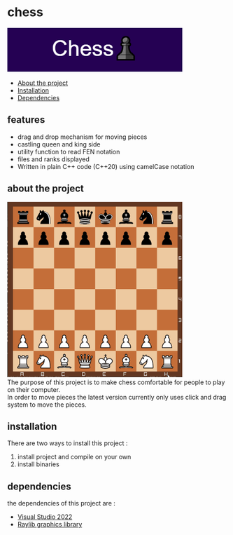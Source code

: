 # chess 
![image info](logo.png)
- [About the project](#about-the-project)
- [Installation](#installation)
- [Dependencies](#dependencies)
## features
* drag and drop mechanism for moving pieces
* castling queen and king side
* utility function to read FEN notation
* files and ranks displayed
* Written in plain C++ code (C++20) using camelCase notation
## about the project
![Alt Text](Animation.gif) </br>
The purpose of this project is to make chess comfortable for people to play on their computer. </br>
In order to move pieces the latest version currently only uses click and drag system to move the pieces. </br>
## installation
There are two ways to install this project :
1. install project and compile on your own
2. install binaries
## dependencies
the dependencies of this project are :
* [Visual Studio 2022](https://visualstudio.microsoft.com/vs/)
* [Raylib graphics library](https://www.raylib.com/)

